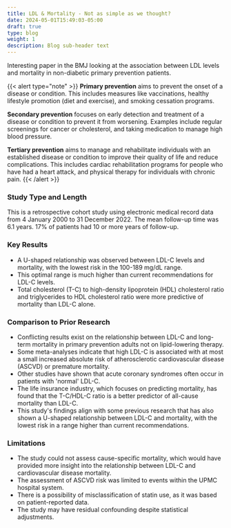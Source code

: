 ```yaml
---
title: LDL & Mortality - Not as simple as we thought?
date: 2024-05-01T15:49:03-05:00
draft: true
type: blog
weight: 1
description: Blog sub-header text
---
```


Interesting paper in the BMJ looking at the association between LDL levels and mortality in non-diabetic primary prevention patients.

{{< alert type="note" >}}
**Primary prevention** aims to prevent the onset of a disease or condition. This includes measures like vaccinations, healthy lifestyle promotion (diet and exercise), and smoking cessation programs.

**Secondary prevention** focuses on early detection and treatment of a disease or condition to prevent it from worsening. Examples include regular screenings for cancer or cholesterol, and taking medication to manage high blood pressure.

**Tertiary prevention** aims to manage and rehabilitate individuals with an established disease or condition to improve their quality of life and reduce complications. This includes cardiac rehabilitation programs for people who have had a heart attack, and physical therapy for individuals with chronic pain.
{{< /alert >}}

### Study Type and Length

This is a retrospective cohort study using electronic medical record data from 4 January 2000 to 31 December 2022. The mean follow-up time was 6.1 years. 17% of patients had 10 or more years of follow-up.

### Key Results

* A U-shaped relationship was observed between LDL-C levels and mortality, with the lowest risk in the 100-189 mg/dL range.
* This optimal range is much higher than current recommendations for LDL-C levels.
* Total cholesterol (T-C) to high-density lipoprotein (HDL) cholesterol ratio and triglycerides to HDL cholesterol ratio were more predictive of mortality than LDL-C alone.

### Comparison to Prior Research

* Conflicting results exist on the relationship between LDL-C and long-term mortality in primary prevention adults not on lipid-lowering therapy.
* Some meta-analyses indicate that high LDL-C is associated with at most a small increased absolute risk of atherosclerotic cardiovascular disease (ASCVD) or premature mortality.
* Other studies have shown that acute coronary syndromes often occur in patients with 'normal' LDL-C.
* The life insurance industry, which focuses on predicting mortality, has found that the T-C/HDL-C ratio is a better predictor of all-cause mortality than LDL-C.
* This study's findings align with some previous research that has also shown a U-shaped relationship between LDL-C and mortality, with the lowest risk in a range higher than current recommendations.

### Limitations

* The study could not assess cause-specific mortality, which would have provided more insight into the relationship between LDL-C and cardiovascular disease mortality.
* The assessment of ASCVD risk was limited to events within the UPMC hospital system.
* There is a possibility of misclassification of statin use, as it was based on patient-reported data.
* The study may have residual confounding despite statistical adjustments.
